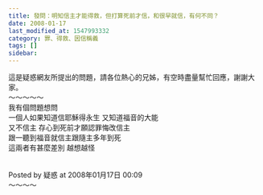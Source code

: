 ```yaml
---
title: 發問：明知信主才能得救，但打算死前才信，和很早就信，有何不同？
date: 2008-01-17
last_modified_at: 1547993332
category: 罪、得救、因信稱義
tags: []
sidebar: 
---
```


<p>這是疑惑網友所提出的問題，請各位熱心的兄姊，有空時盡量幫忙回應，謝謝大家。<br/><!--more-->～～～～～<br/>我有個問題想問<br/>一個人如果知道信耶穌得永生 又知道福音的大能<br/>又不信主 存心到死前才願認罪悔改信主 <br/>跟一聽到福音就信主跟隨主多年到死<br/>這兩者有甚麼差別 越想越怪<br/><br/><br/>Posted by 疑惑 at 2008年01月17日 00:09 <br/>～～～～<br/>
</p>